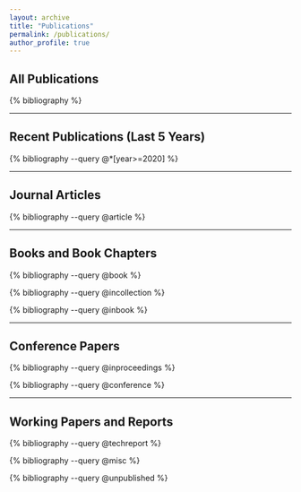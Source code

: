 ```yaml
---
layout: archive
title: "Publications"
permalink: /publications/
author_profile: true
---
```


## All Publications

{% bibliography %}

---

## Recent Publications (Last 5 Years)

{% bibliography --query @*[year>=2020] %}

---

## Journal Articles

{% bibliography --query @article %}

---

## Books and Book Chapters

{% bibliography --query @book %}

{% bibliography --query @incollection %}

{% bibliography --query @inbook %}

---

## Conference Papers

{% bibliography --query @inproceedings %}

{% bibliography --query @conference %}

---

## Working Papers and Reports

{% bibliography --query @techreport %}

{% bibliography --query @misc %}

{% bibliography --query @unpublished %}
